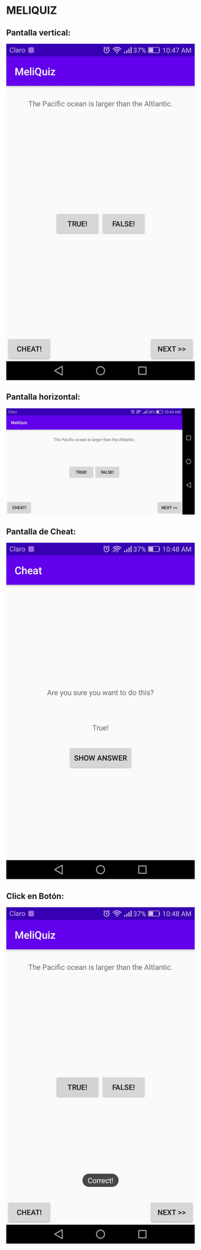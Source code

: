 # MELIQUIZ


## Pantalla vertical:


![imagen](https://github.com/Jesamin-30/Dispositivos_Moviles/blob/master/MeliQuiz/Image/pantalla_vertical.jpeg)


## Pantalla horizontal:


![imagen](https://github.com/Jesamin-30/Dispositivos_Moviles/blob/master/MeliQuiz/Image/pantalla_horizontal.jpeg)


## Pantalla de Cheat:


![imagen](https://github.com/Jesamin-30/Dispositivos_Moviles/blob/master/MeliQuiz/Image/cheat.jpeg)


## Click en Botón:


![imagen](https://github.com/Jesamin-30/Dispositivos_Moviles/blob/master/MeliQuiz/Image/correcta.jpeg)

